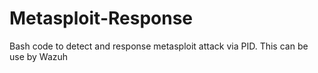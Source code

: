 # Metasploit-Response
Bash code to detect and response metasploit attack via PID.
This can be use by Wazuh
